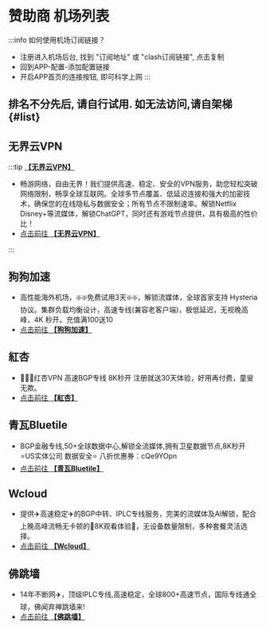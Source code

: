 
# 赞助商 机场列表

:::info 如何使用机场订阅链接？
- 注册进入机场后台, 找到 "订阅地址" 或 "clash订阅链接", 点击复制
- 回到APP-配置-添加配置链接
- 开启APP首页的连接按钮, 即可科学上网
:::

## 排名不分先后, 请自行试用. 如无法访问,请自架梯  {#list}

<countdown-redirect seconds="30" href="/newuser" title="新人礼 领取免费流量"></countdown-redirect>

<!-- ISP1 START -->
## 无界云VPN
:::tip [**【无界云VPN】**](https://1.x31415926.top/redir?i=427)
- 畅游网络，自由无界！我们提供高速、稳定、安全的VPN服务，助您轻松突破网络限制，畅享全球互联网。全球多节点覆盖、低延迟连接和强大的加密技术，确保您的在线隐私与数据安全；所有节点不限制速率。解锁Netflix Disney+等流媒体，解锁ChatGPT，同时还有游戏节点提供，具有极高的性价比！
- [点击前往 **【无界云VPN】**](https://1.x31415926.top/redir?i=427)

:::

<!-- ISP1 END -->


<!-- ISP2 START -->

## 狗狗加速
- 高性能海外机场，❇️❇️免费试用3天❇️❇️，解锁流媒体，全球首家支持 Hysteria 协议。集群负载均衡设计，高速专线(兼容老客户端)，极低延迟，无视晚高峰，4K 秒开。充值满100送10
- [点击前往 **【狗狗加速】**](https://1.x31415926.top/redir?i=3eb)


## 紅杏
- 🎉🎉🎉红杏VPN  高速BGP专线 8K秒开 注册就送30天体验，好用再付费，童叟无欺。
- [点击前往 **【紅杏】**](https://1.x31415926.top/redir?i=3fb)


## 青瓦Bluetile
- BGP金融专线,50+全球数据中心,解锁全流媒体,拥有卫星数据节点,8K秒开 ⭐US实体公司 数据安全⭐ 八折优惠券：cQe9YOpn
- [点击前往 **【青瓦Bluetile】**](https://1.x31415926.top/redir?i=421)


## Wcloud
- 提供✈️高速稳定✈️的BGP中转、IPLC专线服务，完美的流媒体及AI解锁，配合上晚高峰流畅无卡顿的🏰8K观看体验🏰，无设备数量限制，多种套餐灵活选择。
- [点击前往 **【Wcloud】**](https://1.x31415926.top/redir?i=424)


## 佛跳墙
- 14年不断网✈️，顶级IPLC专线,高速稳定，全球800+高速节点，国际专线通全球，佛闻弃禅跳墙来!
- [点击前往 **【佛跳墙】**](https://1.x31415926.top/redir?i=3fc)


<!-- ISP2 END -->

<script setup>
import { onMounted } from 'vue'

onMounted(() => {
  const script = document.createElement('script');
  script.src = '/js/component/CoutdownRedirect.js?v=250417';
  document.body.appendChild(script);
});
</script>
